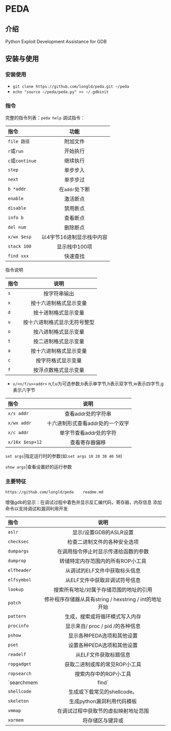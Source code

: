 # PEDA

## 介绍

Python Exploit Development Assistance for GDB

## 安装与使用

### 安装使用

- `git clone https://github.com/longld/peda.git ~/peda`
- `echo "source ~/peda/peda.py" >> ~/.gdbinit`

### 指令

完整的指令列表：`peda help`
调试指令：

指令|功能
:--|:--:
`file 路径`|附加文件
`r`或`run`|开始执行
`c`或`continue`|继续执行
`step`|单步步入
`next`|单步步过
`b *addr`|在`addr`处下断
`enable`|激活断点
`disable`|禁用断点
`info b`|查看断点
`del num`|删除断点
`x/wx $esp`|以4字节16进制显示栈中内容
`stack 100`|显示栈中100项
`find xxx`|快速查找

指令说明

指令|说明
:--|:--:
`s`|按字符串输出
`x`|按十六进制格式显示变量
`d`|按十进制格式显示变量
`u`|按十六进制格式显示无符号整型
`o`|按八进制格式显示变量
`t`|按二进制格式显示变量
`a`|按十六进制格式显示变量
`c`|按字符格式显示变量
`f`|按浮点数格式显示变量

- `x/<n/f/u><addr>`
n,f,u为可选参数;b表示单字节,h表示双字节,w表示四字节,g表示八字节

指令|说明
:--|:--:
`x/s addr`|查看addr处的字符串
`x/wx addr`|十六进制形式查看addr处的一个双字
`x/c addr`|单字节查看addr处的字符
`x/16x $esp+12`|查看寄存器偏移
  
`set args`|指定运行时的参数(如:`set args 10 20 30 40 50`)

`show args`|查看设置好的运行参数

### 主要特征

`https://github.com/longld/peda    readme.md`

增强gdb的显示：在调试过程中着色并显示反汇编代码，寄存器，内存信息
添加命令以支持调试和漏洞利用开发

指令|说明
:--|:--:
`aslr`|显示/设置GDB的ASLR设置
`checksec`|检查二进制文件的各种安全选项
`dumpargs`|在调用指令停止时显示传递给函数的参数
`dumprop`|转储特定内存范围内的所有ROP小工具
`elfheader`|从调试的ELF文件中获取标头信息
`elfsymbol`|从ELF文件中获取非调试符号信息
`lookup`|搜索所有地址/对属于存储范围的地址的引用
`patch`|修补程序存储器从具有string / hexstring / int的地址开始
`pattern`|生成，搜索或将循环模式写入内存
`procinfo`|显示来自/ proc / pid /的各种信息
`pshow`|显示各种PEDA选项和其他设置
`pset`|设置各种PEDA选项和其他设置
`readelf`|从ELF文件获取标题信息
`ropgadget`|获取二进制或库的常见ROP小工具
`ropsearch`|搜索内存中的ROP小工具
`searchmem|find`|在内存中搜索模式；支持正则表达式搜索
`shellcode`|生成或下载常见的shellcode。
`skeleton`|生成python漏洞利用代码模板
`vmmap`|在调试过程中获取节的虚拟映射地址范围
`xormem`|将存储区与键异或
